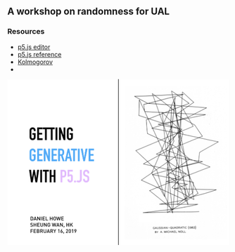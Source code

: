
## A workshop on randomness for UAL

### Resources

* [p5.js editor](https://editor.p5js.org/)
* [p5.js reference](https://p5js.org/reference/)
* [Kolmogorov]()
* 
<img src="https://raw.githubusercontent.com/dhowe/GetGen/master/getgen.png"/>



